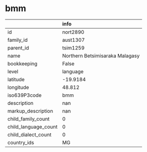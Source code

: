 # bmm
|                      | info                            |
|:---------------------|:--------------------------------|
| id                   | nort2890                        |
| family_id            | aust1307                        |
| parent_id            | tsim1259                        |
| name                 | Northern Betsimisaraka Malagasy |
| bookkeeping          | False                           |
| level                | language                        |
| latitude             | -19.9184                        |
| longitude            | 48.812                          |
| iso639P3code         | bmm                             |
| description          | nan                             |
| markup_description   | nan                             |
| child_family_count   | 0                               |
| child_language_count | 0                               |
| child_dialect_count  | 0                               |
| country_ids          | MG                              |